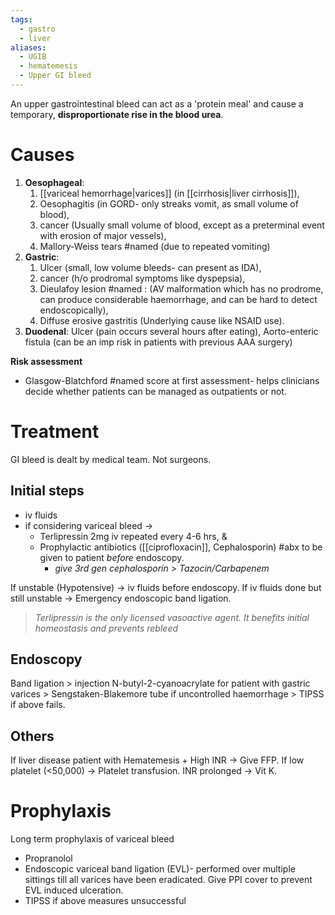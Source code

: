```yaml
---
tags:
  - gastro
  - liver
aliases:
  - UGIB
  - hematemesis
  - Upper GI bleed
---
```

An upper gastrointestinal bleed can act as a 'protein meal' and cause a temporary, **disproportionate rise in the blood urea**.
# Causes
1. **Oesophageal**: 
	1. [[variceal hemorrhage|varices]] (in [[cirrhosis|liver cirrhosis]]), 
	2. Oesophagitis (in GORD- only streaks vomit, as small volume of blood), 
	3. cancer (Usually small volume of blood, except as a preterminal event with erosion of major vessels), 
	4. Mallory-Weiss tears #named (due to repeated vomiting)
2. **Gastric**: 
	1. Ulcer (small, low volume bleeds- can present as IDA), 
	2. cancer (h/o prodromal symptoms like dyspepsia), 
	3. Dieulafoy lesion #named : (AV malformation which has no prodrome, can produce considerable haemorrhage, and can be hard to detect endoscopically), 
	4. Diffuse erosive gastritis (Underlying cause like NSAID use).
3. **Duodenal**: Ulcer (pain occurs several hours after eating), Aorto-enteric fistula (can be an imp risk in patients with previous AAA surgery)

**Risk assessment**
- Glasgow-Blatchford #named score at first assessment- helps clinicians decide whether patients can be managed as outpatients or not.
# Treatment 
GI bleed is dealt by medical team. Not surgeons.
## Initial steps
- iv fluids
- if considering variceal bleed ->
	- Terlipressin 2mg iv repeated every 4-6 hrs, & 
	- Prophylactic antibiotics ([[ciprofloxacin]], Cephalosporin) #abx to be given to patient *before* endoscopy. 
		- *give 3rd gen cephalosporin > Tazocin/Carbapenem*

If unstable (Hypotensive) -> iv fluids before endoscopy. 
If iv fluids done but still unstable -> Emergency endoscopic band ligation.

> *Terlipressin is the only licensed vasoactive agent. It benefits initial homeostasis and prevents rebleed*
## Endoscopy
Band ligation > injection N-butyl-2-cyanoacrylate for patient with gastric varices > Sengstaken-Blakemore tube if uncontrolled haemorrhage > TIPSS if above fails.

## Others
If liver disease patient with Hematemesis + High INR -> Give FFP.
If low platelet (<50,000) -> Platelet transfusion.
INR prolonged -> Vit K.

# Prophylaxis
Long term prophylaxis of variceal bleed
- Propranolol  
- Endoscopic variceal band ligation (EVL)- performed over multiple sittings till all varices have been eradicated. Give PPI cover to prevent EVL induced ulceration. 
- TIPSS if above measures unsuccessful